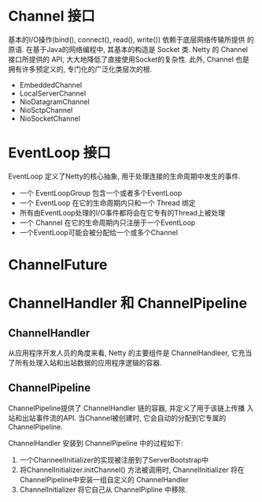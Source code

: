 # Channel 接口
基本的I/O操作(bind(), connect(), read(), write()) 依赖于底层网络传输所提供
的原语.
在基于Java的网络编程中, 其基本的构造是 Socket 类.
Netty 的 Channel 接口所提供的 API, 大大地降低了直接使用Socket的复杂性.
此外, Channel 也是拥有许多预定义的, 专门化的广泛化类层次的根.
* EmbeddedChannel
* LocalServerChannel
* NioDatagramChannel
* NioSctpChannel
* NioSocketChannel

# EventLoop 接口
EventLoop 定义了Netty的核心抽象, 用于处理连接的生命周期中发生的事件.
* 一个 EventLoopGroup 包含一个或者多个EventLoop
* 一个 EventLoop 在它的生命周期内只和一个 Thread 绑定
* 所有由EventLoop处理的I/O事件都将会在它专有的Thread上被处理
* 一个 Channel 在它的生命周期内只注册于一个EventLoop
* 一个EventLoop可能会被分配给一个或多个Channel

# ChannelFuture

# ChannelHandler 和 ChannelPipeline

## ChannelHandler
从应用程序开发人员的角度来看, Netty 的主要组件是 ChannelHandleer,
它充当了所有处理入站和出站数据的应用程序逻辑的容器.

## ChannelPipeline
ChannelPipeline提供了 ChannelHandler 链的容器, 并定义了用于该链上传播
入站和出站事件流的API. 当Channel被创建时, 它会自动的分配到它专属的
ChannelPipeline.

ChannelHandler 安装到 ChannelPipeline 中的过程如下:
1. 一个ChanneelInitializer的实现被注册到了ServerBootstrap中
2. 将ChannelInitializer.initChannel() 方法被调用时, ChannelInitializer
将在ChannelPipeline中安装一组自定义的 ChannelHandler
3. ChannelInitializer 将它自己从 ChannelPipline 中移除.
